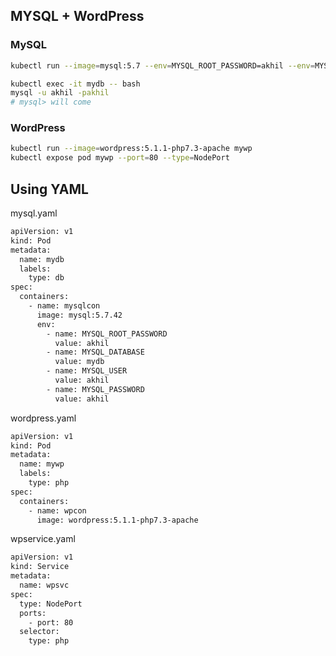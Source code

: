 ## MYSQL + WordPress

### MySQL
```bash
kubectl run --image=mysql:5.7 --env=MYSQL_ROOT_PASSWORD=akhil --env=MYSQL_DATABASE=mydb --env=MYSQL_USER=akhil --env=MYSQL_PASSWORD=akhil mydb
```
```bash
kubectl exec -it mydb -- bash
mysql -u akhil -pakhil
# mysql> will come
```

### WordPress
```bash
kubectl run --image=wordpress:5.1.1-php7.3-apache mywp
kubectl expose pod mywp --port=80 --type=NodePort
```

## Using YAML
mysql.yaml
```bash
apiVersion: v1
kind: Pod
metadata:
  name: mydb
  labels:
    type: db
spec:
  containers:
    - name: mysqlcon
      image: mysql:5.7.42
      env:
        - name: MYSQL_ROOT_PASSWORD
          value: akhil
        - name: MYSQL_DATABASE
          value: mydb
        - name: MYSQL_USER
          value: akhil
        - name: MYSQL_PASSWORD
          value: akhil
```

wordpress.yaml
```bash
apiVersion: v1
kind: Pod
metadata:
  name: mywp
  labels:
    type: php
spec:
  containers:
    - name: wpcon
      image: wordpress:5.1.1-php7.3-apache
```

wpservice.yaml
```bash
apiVersion: v1
kind: Service
metadata:
  name: wpsvc
spec:
  type: NodePort
  ports:
    - port: 80
  selector:
    type: php
```

